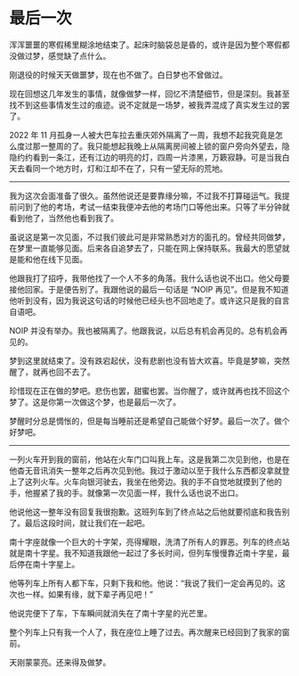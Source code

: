 # 最后一次

浑浑噩噩的寒假稀里糊涂地结束了。起床时脑袋总是昏的，或许是因为整个寒假都没做过梦，感觉缺了点什么。

刚退役的时候天天做噩梦，现在也不做了。白日梦也不曾做过。

现在回想这几年发生的事情，就像做梦一样，回忆不清楚细节，但是深刻。我甚至找不到这些事情发生过的痕迹。说不定就是一场梦，被我弄混成了真实发生过的罢了。

2022 年 11 月孤身一人被大巴车拉去重庆郊外隔离了一周，我想不起我究竟是怎么度过那一整周的了。我只能想起我晚上从隔离房间被上锁的窗户旁向外望去，隐隐约约看到一条江，还有江边的明亮的灯，四周一片漆黑，万簌寂静。可是当我白天去看同一个地方时，灯和江却不在了，只有一望无际的荒地。

-------------

我为这次会面准备了很久。虽然他说还是要靠缘分嘛，不过我不打算碰运气。我提前问到了他的考场，考试一结束我便冲去他的考场门口等他出来。只等了半分钟就看到他了，当然他也看到我了。

虽说这是第一次见面，不过我们彼此可是非常熟悉对方的面孔的。曾经共同做梦，在梦里一直能够见面。后来各自追梦去了，只能在网上保持联系。我最大的愿望就是能和他在线下见面。

他跟我打了招呼，我带他找了一个人不多的角落。我什么话也说不出口。他父母要接他回家。于是便告别了。我跟他说的最后一句话是 “NOIP 再见”。但是我不知道他听到没有，因为我说这句话的时候他已经头也不回地走了。或许这只是我的自言自语吧。

NOIP 并没有举办。我也被隔离了。他跟我说，以后总有机会再见的。总有机会再见的。

梦到这里就结束了。没有跌宕起伏，没有悲剧也没有皆大欢喜。毕竟是梦嘛，突然醒了，就再也回不去了。

珍惜现在正在做的梦吧。悲伤也罢，甜蜜也罢。当你醒了，或许就再也找不回这个梦了。这是你第一次做这个梦，也是最后一次了。

梦醒时分总是惆怅的，但是每当睡前还是希望自己能做个好梦。最后一次了。做个好梦吧。

-----------

一列火车开到我的窗前，他站在火车门口叫我上车。这是我第二次见到他，也是在他杳无音讯消失一整年之后再次见到他。我过于激动以至于我什么东西都没拿就登上了这列火车。火车向银河驶去，我坐在他旁边。我的手不自觉地就摸到了他的手，他握紧了我的手。就像第一次见面一样，我什么话也说不出口。

他说他这一整年没有回复我很抱歉。这班列车到了终点站之后他就要彻底和我告别了。最后这段时间，就让我们在一起吧。

南十字座就像一个巨大的十字架，亮得耀眼，洗清了所有人的罪恶。列车的终点站就是南十字星。我不知道我跟他一起过了多长时间，但列车慢慢靠近南十字星，最后停在南十字星上。

他等列车上所有人都下车，只剩下我和他。他说：“我说了我们一定会再见的。这次也一样。如果有缘，就下辈子再见吧！”

他说完便下了车，下车瞬间就消失在了南十字星的光芒里。

整个列车上只有我一个人了，我在座位上睡了过去。再次醒来已经回到了我家的窗前。

天刚蒙蒙亮。还来得及做梦。

